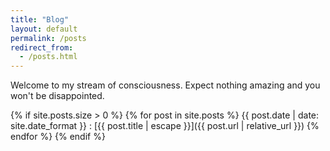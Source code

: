 ```yaml
---
title: "Blog"
layout: default
permalink: /posts
redirect_from:
  - /posts.html
---
```


Welcome to my stream of consciousness.  Expect nothing amazing and you won't be
disappointed.

{% if site.posts.size > 0 %}
{% for post in site.posts %}
{{ post.date | date: site.date_format }}
  : [{{ post.title | escape }}]({{ post.url | relative_url }})
{% endfor %}
{% endif %}
